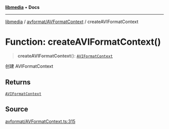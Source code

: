 [**libmedia**](../../../README.md) • **Docs**

***

[libmedia](../../../README.md) / [avformat/AVFormatContext](../README.md) / createAVIFormatContext

# Function: createAVIFormatContext()

> **createAVIFormatContext**(): [`AVIFormatContext`](../interfaces/AVIFormatContext.md)

创建 AVIFormatContext

## Returns

[`AVIFormatContext`](../interfaces/AVIFormatContext.md)

## Source

[avformat/AVFormatContext.ts:315](https://github.com/zhaohappy/libmedia/blob/87bf8029d8be58d5035a3f4dc7037c25d1ac371b/src/avformat/AVFormatContext.ts#L315)
